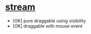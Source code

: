 # [stream](https://github.com/jlongyam/stream)

- [OK] pure draggable using visibility
- [OK] draggable with mouse event
